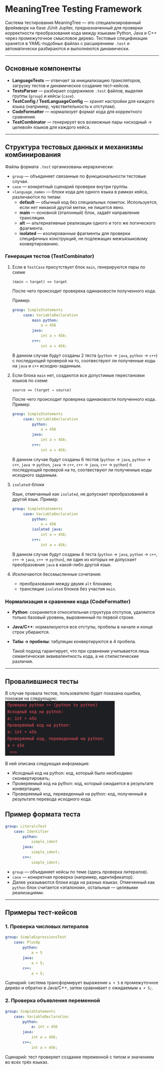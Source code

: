 # MeaningTree Testing Framework

Система тестирования MeaningTree — это специализированный фреймворк на базе JUnit Jupiter, предназначенный для проверки корректности преобразования кода между языками Python, Java и C++ через промежуточное смысловое дерево. Тестовые спецификации хранятся в YAML-подобных файлах с расширением `.test` и автоматически разбираются и выполняются динамически.

---

## Основные компоненты

- **LanguageTests** — отвечает за инициализацию трансляторов, загрузку тестов и динамическое создание тест-кейсов.  
- **TestsParser** — разбирает содержимое `.test` файлов, выделяя группы (`group`) и кейсы (`case`).  
- **TestConfig / TestLanguageConfig** — хранят настройки для каждого языка (например, чувствительность к отступам).  
- **CodeFormatter** — нормализует формат кода для корректного сравнения.  
- **TestCombinator** — генерирует все возможные пары «исходный → целевой» языков для каждого кейса.

---

## Структура тестовых данных и механизмы комбинирования

Файлы формата `.test` организованы иерархически:

- `group` — объединяет связанные по функциональности тестовые случаи.
- `case` — конкретный сценарий проверки внутри группы.
- `<language_name>` — блоки кода для одного языка в рамках кейса, различаются по типам:
  - **default** — обычный код без специальных пометок. Используется, если нет никакой другой метки, не пишется явно.
  - **main** — основной (эталонный) блок, задаёт направление трансляции.
  - **alt** — альтернативные реализации одного и того же логического фрагмента.
  - **isolated** — изолированные фрагменты для проверки специфичных конструкций, не подлежащих межъязыковому конвертированию.

### Генерация тестов (TestCombinator)

1. Если в `TestCase` присутствует блок `main`, генерируются пары по схеме  
   ```
   (main → target) == target
   ```
   После чего происходит проверека одинаковости полученного кода.
   
   Пример:
   ```yaml
   group: SimpleStatements
        case: VariableDeclaration
            main python:
                a = 456
            java:
                int a = 456;
            c++:
                int a = 456;
   ```
   В данном случае будут созданы 2 теста (`python` -> `java`, `python` -> `c++`) с последующей проверой на то,
   соотвествуют ли полученные коды на `java` и `c++` исходно-заданным.

2. Если блока `main` нет, создаются все допустимые перестановки языков по схеме  
   ```
   source == (target → source)
   ```
   После чего происходит проверека одинаковости полученного кода.
   Пример:
   ```yaml
   group: SimpleStatements
        case: VariableDeclaration
            python:
                a = 456
            java:
                int a = 456;
            c++:
                int a = 456;
   ```
   В данном случае будут созданы 6 тестов (`python` -> `java`, `python` -> `c++`, `java` -> `python`, `java` -> `c++`, `c++` -> `java`, `c++` -> `python`) с последующей проверой на то, соотвествуют ли полученные коды исходного заданным.

3. `isolated`-блоки

    Язык, отмечанный как `isolated`, не допускает преобразований в другой язык.
    Пример:
   ```yaml
   group: SimpleStatements
        case: VariableDeclaration
            python:
                a = 456
            isolated java:
                int a = 456;
            c++:
                int a = 456;
   ```
   В данном случае будут созданы 4 теста (`python` -> `java`, `python` -> `c++`, `c++` -> `java`, `c++` -> `python`),
   ни один из которых не допускает преобразовния `java` в какой-либо другой язык.

4. Исключаются бессмысленные сочетания:
   - преобразования между двумя `alt` блоками;
   - трансляции `isolated` блоков без участия `main`.

### Нормализация и сравнение кода (CodeFormatter)

- **Python**: сохраняется относительная структура отступов, удаляется только базовый уровень, выровненный по первой строке.
- **Java/C++**: нормализуются все отступы, пробелы в начале и конце строк убираются.
- **Табы → пробелы**: табуляции конвертируются в 4 пробела.

    Такой подход гарантирует, что при сравнении учитывается лишь семантическая эквивалентность кода, а не стилистические различия.
---

## Провалившиеся тесты

В случае провала тестов, пользователю будет показана ошибка, похожая на следующую:
![error_test](./error_test.png)

В ней описана следующая информация:
- Исходный код на python: код, который было необходимо сконвертировать;
- Проверяемый код на python: код, который ожидается в результате конвертации;
- Проверяемый код, переведенный на python: код, полученный в результате перевода исходного кода.

## Пример формата теста

```yaml
group: LiteralsTest
    case: Identifier
        python:
            simple_ident
        java:
            simple_ident;
        c++:
            simple_ident;
```

- `group` — объединяет кейсы по теме (здесь проверка литералов).  
- `case` — конкретная проверка (например, идентификатор).  
- Далее указываются блоки кода на разных языках. Отмеченный как `python` блок считается «эталоном», остальные — целевыми реализациями.

---

## Примеры тест-кейсов

### 1. Проверка числовых литералов

```yaml
group: SimpleExpressionsTest
    case: PlusOp
        python:
            a + 5
        java:
            a + 5;
        c++:
            a + 5;
```

Сценарий: система трансформирует выражение `a + 5` в промежуточное дерево и обратно в Java/C++, затем сравнивает с ожидаемым `a + 5;`.

### 2. Проверка объявления переменной

```yaml
group: SimpleStatements
    case: VariableDeclaration
        python:
            a: int = 456
        java:
            int a = 456;
        c++:
            int a = 456;
```

Сценарий: тест проверяет создание переменной с типом и значением во всех трёх языках.

